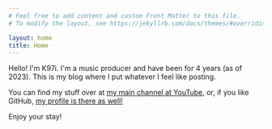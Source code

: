 ```yaml
---
# Feel free to add content and custom Front Matter to this file.
# To modify the layout, see https://jekyllrb.com/docs/themes/#overriding-theme-defaults

layout: home
title: Home
---
```


Hello! I'm K97i. I'm a music producer and have been for 4 years (as of 2023). This is my blog where I put whatever I feel like posting. 

You can find my stuff over at [my main channel at YouTube](https://www.youtube.com/@K97i), or, if you like GitHub, [my profile is there as well!](https://github.com/K97i)

Enjoy your stay!